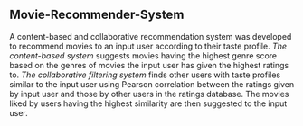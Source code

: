 <h2> Movie-Recommender-System </h2>

A content-based and collaborative recommendation system was developed to recommend movies to an input user according to their taste profile. 
*The content-based system* suggests movies having the highest genre score based on the genres of movies the input user has given the highest ratings to.
*The collaborative filtering system* finds other users with taste profiles similar to the input user using Pearson correlation between the ratings given by input user and those by other users in the ratings database. The movies liked by users having the highest similarity are then suggested to the input user.
